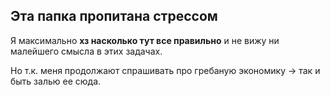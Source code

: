 ## Эта папка пропитана стрессом
Я максимально **хз насколько тут все правильно** и не вижу ни малейшего смысла в этих задачах.  

Но т.к. меня продолжают спрашивать про гребаную экономику -> так и быть залью ее сюда. 